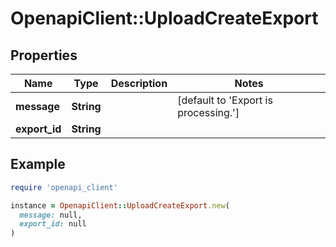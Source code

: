 # OpenapiClient::UploadCreateExport

## Properties

| Name | Type | Description | Notes |
| ---- | ---- | ----------- | ----- |
| **message** | **String** |  | [default to &#39;Export is processing.&#39;] |
| **export_id** | **String** |  |  |

## Example

```ruby
require 'openapi_client'

instance = OpenapiClient::UploadCreateExport.new(
  message: null,
  export_id: null
)
```

